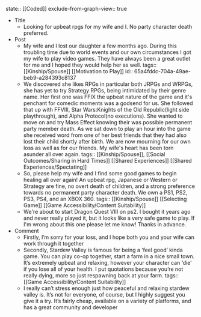 state:: [[Coded]]
exclude-from-graph-view:: true

- Title
	- Looking for upbeat rpgs for my wife and I. No party character death preferred.
- Post
	- My wife and I lost our daughter a few months ago. During this troubling time due to world events and our own circumstances I got my wife to play video games. They have always been a great outlet for me and I hoped they would help her as well.
	  tags:: [[Kinship/Spouse]] [[Motivation to Play]]
	  id:: 65a4fddc-704a-49ae-beb9-a284393c8137
	- We discovered she likes RPGs in particular both JRPGs and WRPGs, she has yet to try Strategy RPGs, being intimidated by their genre name. Her first one was FFIX the upbeat nature of the game and it's penchant for comedic moments was a godsend for us. She followed that up with FFVIII, Star Wars:Knights of the Old Republic(light side playthrough), and Alpha Protocol(no executions). She wanted to move on and try Mass Effect knowing their was possible permanent party member death. As we sat down to play an hour into the game she received word from one of her best friends that they had also lost their child shortly after birth. We are now mourning for our own loss as well as for our friends. My wife's heart has been torn asunder all over again.
	  tags:: [[Kinship/Spouse]], [[Social Outcomes/Sharing in Hard Times]] [[Shared Experiences]] [[Shared Experiences/Spectating]]
	- So, please help my wife and I find some good games to begin healing all over again! An upbeat rpg, Japanese or Western or Strategy are fine, no overt death of children, and a strong preference towards no permanent party character death. We own a PS1, PS2, PS3, PS4, and an XBOX 360.
	  tags:: [[Kinship/Spouse]] [[Selecting Game]] [[Game Accessibility/Content Suitability]]
	- We're about to start Dragon Quest VIII on ps2. I bought it years ago and never really played it, but it looks like a very safe game to play. If I'm wrong about this one please let me know! Thanks in advance.
- Comment
	- Firstly, I’m sorry for your loss, and I hope both you and your wife can work through it together
	- Secondly, Stardew Valley is famous for being a ‘feel good’ kinda game. You can play co-op together, start a farm in a nice small town.
	  It’s extremely upbeat and relaxing, however your character can ‘die’ if you lose all of your health. I put quotations because you’re not really dying, more so just respawning back at your farm.
	  tags:: [[Game Accessibility/Content Suitability]]
	- I really can’t stress enough just how peaceful and relaxing stardew valley is. It’s not for everyone, of course, but I highly suggest you give it a try. It’s fairly cheap, available on a variety of platforms, and has a great community and developer
